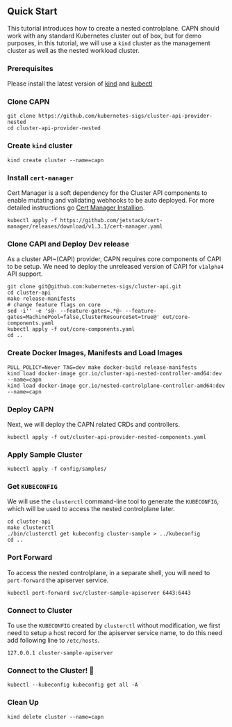 ## Quick Start 

This tutorial introduces how to create a nested controlplane. CAPN should work with any standard 
Kubernetes cluster out of box, but for demo purposes, in this tutorial, we will use 
a `kind` cluster as the management cluster as well as the nested workload cluster.

### Prerequisites

Please install the latest version of [kind](https://kind.sigs.k8s.io/docs/user/quick-start/#installation) 
and [kubectl](https://kubernetes.io/docs/tasks/tools/)

### Clone CAPN

```shell
git clone https://github.com/kubernetes-sigs/cluster-api-provider-nested
cd cluster-api-provider-nested
```

### Create `kind` cluster

```shell
kind create cluster --name=capn
```

### Install `cert-manager`

Cert Manager is a soft dependency for the Cluster API components to enable mutating 
and validating webhooks to be auto deployed. For more detailed instructions 
go [Cert Manager Installion](https://cert-manager.io/docs/installation/kubernetes/#installing-with-regular-manifests).

```shell
kubectl apply -f https://github.com/jetstack/cert-manager/releases/download/v1.3.1/cert-manager.yaml
```

### Clone CAPI and Deploy Dev release

As a cluster API~(CAPI) provider, CAPN requires core components of CAPI to be setup. 
We need to deploy the unreleased version of CAPI for `v1alpha4` API support.

```shell
git clone git@github.com:kubernetes-sigs/cluster-api.git
cd cluster-api
make release-manifests
# change feature flags on core
sed -i'' -e 's@- --feature-gates=.*@- --feature-gates=MachinePool=false,ClusterResourceSet=true@' out/core-components.yaml
kubectl apply -f out/core-components.yaml
cd ..
```

### Create Docker Images, Manifests and Load Images

```shell
PULL_POLICY=Never TAG=dev make docker-build release-manifests
kind load docker-image gcr.io/cluster-api-nested-controller-amd64:dev --name=capn
kind load docker-image gcr.io/nested-controlplane-controller-amd64:dev --name=capn
```

### Deploy CAPN

Next, we will deploy the CAPN related CRDs and controllers.

```shell
kubectl apply -f out/cluster-api-provider-nested-components.yaml 
```

### Apply Sample Cluster

```shell
kubectl apply -f config/samples/
```

### Get `KUBECONFIG`

We will use the `clusterctl` command-line tool to generate the `KUBECONFIG`, which 
will be used to access the nested controlplane later.

```shell
cd cluster-api
make clusterctl
./bin/clusterctl get kubeconfig cluster-sample > ../kubeconfig
cd ..
```

### Port Forward

To access the nested controlplane, in a separate shell, you will need 
to `port-forward` the apiserver service.

```shell
kubectl port-forward svc/cluster-sample-apiserver 6443:6443
```

### Connect to Cluster

To use the `KUBECONFIG` created by `clusterctl` without modification, we first 
need to setup a host record for the apiserver service name, to do this need add
following line to `/etc/hosts`.

```
127.0.0.1 cluster-sample-apiserver
```

### Connect to the Cluster! :tada:

```shell
kubectl --kubeconfig kubeconfig get all -A
```

### Clean Up

```shell
kind delete cluster --name=capn
```

